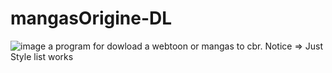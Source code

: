 # mangasOrigine-DL
![image](https://user-images.githubusercontent.com/65653004/174446333-8711fd2d-faf2-45e6-b667-acef2a411231.png) 
a program for dowload a webtoon or mangas to cbr. Notice => Just Style list works
